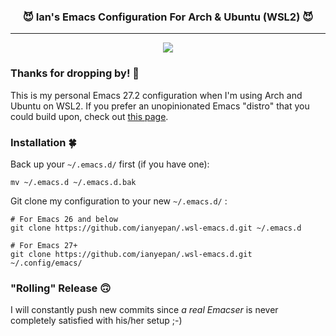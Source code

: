 <div align="center">
 <h3>😈 Ian's Emacs Configuration For Arch & Ubuntu (WSL2) 😈</h3>
</div>

<hr>

<p align="center">
  <img src="https://upload.wikimedia.org/wikipedia/commons/thumb/0/08/EmacsIcon.svg/120px-EmacsIcon.svg.png" />
</p>

### Thanks for dropping by! 🤘
This is my personal Emacs 27.2 configuration when I'm using Arch and
Ubuntu on WSL2. If you prefer an unopinionated Emacs "distro" that you
could build upon, check out [this
page](https://github.com/ianyepan/yay-evil-emacs).

### Installation 🍀
Back up your `~/.emacs.d/` first (if you have one):

```
mv ~/.emacs.d ~/.emacs.d.bak
```

Git clone my configuration to your new `~/.emacs.d/` :
```
# For Emacs 26 and below
git clone https://github.com/ianyepan/.wsl-emacs.d.git ~/.emacs.d

# For Emacs 27+
git clone https://github.com/ianyepan/.wsl-emacs.d.git ~/.config/emacs/
```

### "Rolling" Release 🙃
I will constantly push new commits since *a real Emacser* is never
completely satisfied with his/her setup ;-)
